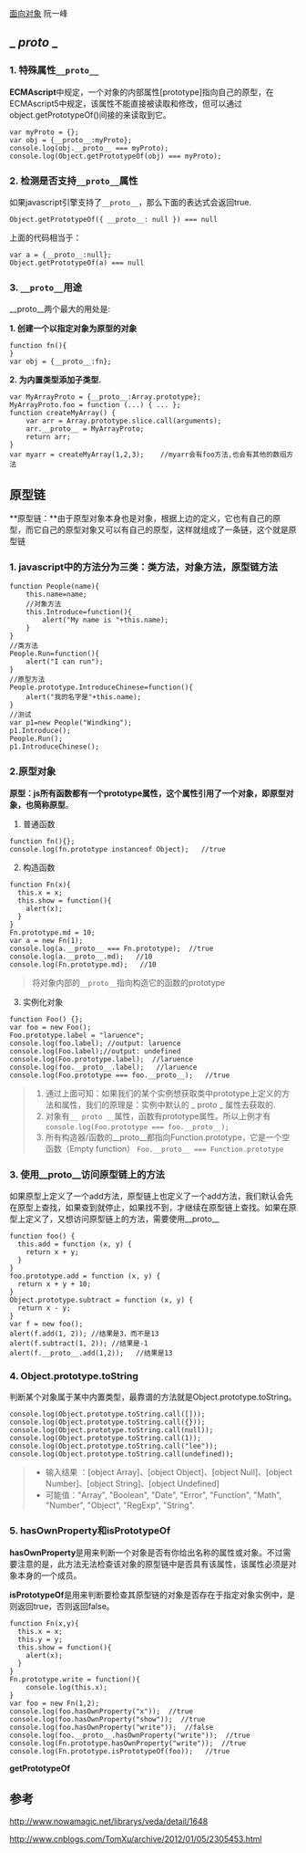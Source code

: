 [面向对象](http://www.ruanyifeng.com/blog/2010/05/object-oriented_javascript_inheritance.html) 阮一峰

## _ _proto_ _

### 1. 特殊属性`__proto__`

**ECMAscript**中规定，一个对象的内部属性[prototype]指向自己的原型，在ECMAscript5中规定，该属性不能直接被读取和修改，但可以通过object.getPrototypeOf()间接的来读取到它。

```
var myProto = {};
var obj = {__proto__:myProto};
console.log(obj.__proto__ === myProto);
console.log(Object.getPrototypeOf(obj) === myProto);
```
### 2. 检测是否支持`__proto__`属性
如果javascript引擎支持了`__proto__`，那么下面的表达式会返回true.

```
Object.getPrototypeOf({ __proto__: null }) === null
```
上面的代码相当于：

```
var a = {__proto__:null};
Object.getPrototypeOf(a) === null
```

### 3. `__proto__`用途

__proto__两个最大的用处是:

**1. 创建一个以指定对象为原型的对象**

```
function fn(){
}
var obj = {__proto__:fn};
```
**2. 为内置类型添加子类型.**

```
var MyArrayProto = {__proto__:Array.prototype};
MyArrayProto.foo = function (...) { ... };
function createMyArray() {
    var arr = Array.prototype.slice.call(arguments);
    arr.__proto__ = MyArrayProto;
    return arr;   
}
var myarr = createMyArray(1,2,3);    //myarr会有foo方法,也会有其他的数组方法
```

## 原型链

**原型链：**由于原型对象本身也是对象，根据上边的定义，它也有自己的原型，而它自己的原型对象又可以有自己的原型，这样就组成了一条链，这个就是原型链

### 1. javascript中的方法分为三类：类方法，对象方法，原型链方法

```
function People(name){
	this.name=name;
	//对象方法
	this.Introduce=function(){
	  	alert("My name is "+this.name);
    }
}
//类方法
People.Run=function(){
	alert("I can run");
}
//原型方法
People.prototype.IntroduceChinese=function(){
    alert("我的名字是"+this.name);
}
//测试
var p1=new People("Windking");
p1.Introduce();
People.Run();
p1.IntroduceChinese();
```
### 2.原型对象

**原型：**js所有函数都有一个prototype属性，这个属性引用了一个对象，即原型对象，也简称**原型**。

1. 普通函数
>  
```
function fn(){};
console.log(fn.prototype instanceof Object);   //true
```

2. 构造函数
>  
```
function Fn(x){
  this.x = x;
  this.show = function(){
  	alert(x);
  }
}
Fn.prototype.md = 10;
var a = new Fn(1);
console.log(a.__proto__ === Fn.prototype);  //true
console.log(a.__proto__.md);   //10
console.log(Fn.prototype.md);   //10
```
> 将对象内部的`__proto__`指向构造它的函数的prototype
> 

3. 实例化对象



```
function Foo() {};
var foo = new Foo();
Foo.prototype.label = "laruence";
console.log(foo.label); //output: laruence
console.log(Foo.label);//output: undefined
console.log(Foo.prototype.label);  //laruence
console.log(foo.__proto__.label);   //laruence
console.log(Foo.prototype === foo.__proto__);   //true
```
> 1. 通过上面可知：如果我们的某个实例想获取类中prototype上定义的方法和属性，我们的原理是：实例中默认的 _ proto _ 属性去获取的.
> 2. 对象有`__ proto __`属性，函数有prototype属性。所以上例才有
> `console.log(Foo.prototype === foo.__proto__);`
> 3. 所有构造器/函数的__proto__都指向Function.prototype，它是一个空函数（Empty function）
> `Foo.__proto__ === Function.prototype`

### 3. 使用__proto__访问原型链上的方法
如果原型上定义了一个add方法，原型链上也定义了一个add方法，我们默认会先在原型上查找，如果查到就停止，如果找不到，才继续在原型链上查找。如果在原型上定义了，又想访问原型链上的方法，需要使用__proto__

```
function foo() {
  this.add = function (x, y) {
    return x + y;
  }
}
foo.prototype.add = function (x, y) {
  return x + y + 10;
}
Object.prototype.subtract = function (x, y) {
  return x - y;
}
var f = new foo();
alert(f.add(1, 2)); //结果是3，而不是13
alert(f.subtract(1, 2)); //结果是-1
alert(f.__proto__.add(1,2));   //结果是13
```

### 4. Object.prototype.toString

判断某个对象属于某中内置类型，最靠谱的方法就是Object.prototype.toString。

```
console.log(Object.prototype.toString.call([]));
console.log(Object.prototype.toString.call({}));
console.log(Object.prototype.toString.call(null));
console.log(Object.prototype.toString.call(1));
console.log(Object.prototype.toString.call("lee"));
console.log(Object.prototype.toString.call(undefined));
```

> * 输入结果 ：[object Array]、[object Object]、[object Null]、[object Number]、[object String]、[object Undefined]
> * 可能值："Array", "Boolean", "Date", "Error", "Function", "Math", "Number", "Object", "RegExp", "String".

### 5. hasOwnProperty和isPrototypeOf

**hasOwnProperty**是用来判断一个对象是否有你给出名称的属性或对象。不过需要注意的是，此方法无法检查该对象的原型链中是否具有该属性，该属性必须是对象本身的一个成员。

**isPrototypeOf**是用来判断要检查其原型链的对象是否存在于指定对象实例中，是则返回true，否则返回false。

```
function Fn(x,y){
  this.x = x;
  this.y = y;
  this.show = function(){
    alert(x);
  }
}
Fn.prototype.write = function(){
    console.log(this.x);
}
var foo = new Fn(1,2);
console.log(foo.hasOwnProperty("x"));  //true
console.log(foo.hasOwnProperty("show"));  //true
console.log(foo.hasOwnProperty("write"));  //false
console.log(foo.__proto__.hasOwnProperty("write"));  //true
console.log(Fn.prototype.hasOwnProperty("write"));  //true
console.log(Fn.prototype.isPrototypeOf(foo));   //true
```
**getPrototypeOf**


##  参考

http://www.nowamagic.net/librarys/veda/detail/1648

http://www.cnblogs.com/TomXu/archive/2012/01/05/2305453.html







